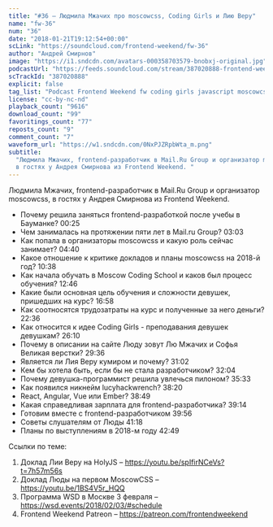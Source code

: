 ```yaml
---
title: "#36 – Людмила Мжачих про moscowcss, Coding Girls и Лию Веру"
name: "fw-36"
num: "36"
date: "2018-01-21T19:12:54+00:00"
scLink: "https://soundcloud.com/frontend-weekend/fw-36"
author: "Андрей Смирнов"
image: "https://i1.sndcdn.com/avatars-000358703579-bnobxj-original.jpg"
podcastUrl: "https://feeds.soundcloud.com/stream/387020888-frontend-weekend-fw-36.m4a"
scTrackId: "387020888"
explicit: false
tag_list: "Podcast Frontend Weekend fw coding girls javascript moscowcss"
license: "cc-by-nc-nd"
playback_count: "9616"
download_count: "99"
favoritings_count: "77"
reposts_count: "9"
comment_count: "7"
waveform_url: "https://w1.sndcdn.com/0NxPJZRpbWta_m.png"
subtitle:
  "Людмила Мжачих, frontend-разработчик в Mail.Ru Group и организатор moscowcss,
  в гостях у Андрея Смирнова из Frontend Weekend. "
---
```


Людмила Мжачих, frontend-разработчик в Mail.Ru Group и организатор moscowcss, в
гостях у Андрея Смирнова из Frontend Weekend.

- Почему решила заняться frontend-разработкой после учебы в Бауманке?
  <timecode sec="25">00:25</timecode>
- Чем занималась на протяжении пяти лет в Mail.ru Group?
  <timecode sec="183">03:03</timecode>
- Как попала в организаторы moscowcss и какую роль сейчас занимает?
  <timecode sec="280">04:40</timecode>
- Какое отношение к критике докладов и планы moscowcss на 2018-й год?
  <timecode sec="638">10:38</timecode>
- Как начала обучать в Moscow Coding School и каков был процесс обучения?
  <timecode sec="766">12:46</timecode>
- Какие были основная цель обучения и сложности девушек, пришедших на курс?
  <timecode sec="1018">16:58</timecode>
- Как соотносятся трудозатраты на курс и полученные за него деньги?
  <timecode sec="1356">22:36</timecode>
- Как относится к идее Coding Girls - преподавания девушек девушкам?
  <timecode sec="1570">26:10</timecode>
- Почему в описании на сайте Люду зовут Лю Мжачих и Софья Великая верстки?
  <timecode sec="1776">29:36</timecode>
- Является ли Лия Веру кумиром и почему? <timecode sec="1862">31:02</timecode>
- Кем бы хотела быть, если бы не стала разработчиком?
  <timecode sec="1924">32:04</timecode>
- Почему девушка-программист решила увлечься пилоном?
  <timecode sec="2133">35:33</timecode>
- Как появился никнейм lucyhackwrench? <timecode sec="2300">38:20</timecode>
- React, Angular, Vue или Ember? <timecode sec="2329">38:49</timecode>
- Какая справедливая зарплата для frontend-разработчика?
  <timecode sec="2354">39:14</timecode>
- Готовим вместе с frontend-разработчиком <timecode sec="2396">39:56</timecode>
- Советы слушателям от Люды <timecode sec="2478">41:18</timecode>
- Планы по выступлениям в 2018-м году <timecode sec="2569">42:49</timecode>

Ссылки по теме:

1. Доклад Лии Веру на HolyJS – <https://youtu.be/spIfirNCeVs?t=7h57m56s>
2. Доклад Люды на первом MoscowCSS – <https://youtu.be/1BS4V5r_HQQ>
3. Программа WSD в Москве 3 февраля – <https://wsd.events/2018/02/03/#schedule>
4. Frontend Weekend Patreon – <https://patreon.com/frontendweekend>
